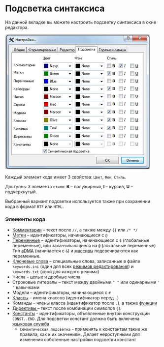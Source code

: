 # Подсветка синтаксиса

На данной вкладке вы можете настроить подсветку синтаксиса в окне редактора.

![](../.gitbook/assets/highlighting-ru.png)

Каждый элемент кода имеет 3 свойства: `Цвет`, `Фон`, `Стиль`.

Доступны 3 элемента `стиля`: **B** – полужирный, **I** – курсив, **U** – подчеркнутый.

Выбранный вариант подсветки используется также при сохранении кода в формат `RTF` или `HTML`.

### Элементы кода

* [Комментарии](../features.md#kommentirovanie-koda) – текст после `//`, а также между `{}` или `/* */`
* [Метки](../coding/data-types.md#metki) – идентификаторы, начинающиеся с `@`
* [Переменные](../coding/variables.md) – идентификаторы, начинающиеся с `$` \(глобальные переменные\), или заканчивающиеся на `@` \(локальные переменные\) Тип [aDMA](../coding/data-types.md#peremennye) \(начинается с `&`\) и [массивы](../coding/arrays.md) подсвечиваются как переменные.
* [Ключевые слова](../coding/keywords.md) – специальные слова, записанные в файле `keywords.ini` \(один для всех [режимов редактирования](../edit-modes/)\) и `keywords.txt` \(свой для каждого режима\)
* Числа – целые и дробные числа
* Строковые литералы – текст между двойными `" "` или одинарными `' '` кавычками
* Модели – идентификаторы, начинающиеся с `#`
* [Классы](../coding/classes.md) – имена классов \(идентификатор перед `.`\)
* Команды – члены класса \(идентификатор после `.`\), а также [функции](../coding/data-types.md#metki)
* [Директивы ](../coding/directives.md)– текст после комбинации символов `{$`
* [Константы](../coding/constants.md) - идентификаторы, объявленные внутри конструкции `CONST..END`. Для подсветки констант должна быть включена [языковая служба](../language-service.md).
  * `Семантическая подсветка` - применять к константам такие же правила, как к их значениям. Делает недоступными для изменения собстенные настройки подсветки констант

